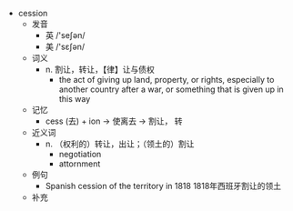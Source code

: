 - cession
  - 发音
    - 英 /'seʃən/
    - 美 /'sɛʃən/
  - 词义
    - n. 割让，转让，【律】让与债权
      - the act of giving up land, property, or rights, especially to another country after a war, or something that is given up in this way
  - 记忆
    - cess (去) + ion → 使离去 → 割让， 转
  - 近义词
    - n. （权利的）转让，出让；（领土的）割让
      - negotiation
      - attornment
  - 例句
    - Spanish cession of the territory in 1818 1818年西班牙割让的领土
  - 补充